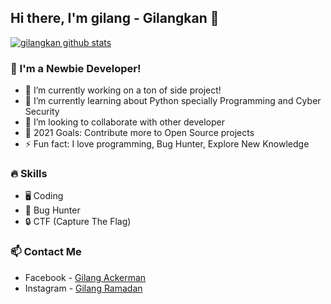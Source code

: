 ## Hi there, I'm gilang - Gilangkan 👋

[![gilangkan github stats](https://github-readme-stats.vercel.app/api?username=gilangkan)](https://github.com/gilangkan/gilangkan)

### 💪 I'm a Newbie Developer!
- 🔭 I’m currently working on a ton of side project!
- 🌱 I’m currently learning about Python specially Programming and Cyber Security
- 👯 I’m looking to collaborate with other developer
- 🥅 2021 Goals: Contribute more to Open Source projects
- ⚡ Fun fact: I love programming, Bug Hunter, Explore New Knowledge

### 🔥 Skills
- 🖥 Coding
- 👾 Bug Hunter
- 🔒 CTF (Capture The Flag)

<!--START_SECTION:waka-->
<!--END_SECTION:waka-->

### 📫 Contact Me
- Facebook  - [Gilang Ackerman](https://www.facebook.com/iputra.py)
- Instagram - [Gilang Ramadan](https://instagram.com/gilangrmdns_24)
